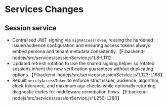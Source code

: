 # Services Changes

## Session service
- Centralised JWT signing via `signAccessToken`, reusing the hardened issuer/audience configuration and ensuring access tokens always embed persona and tenant metadata consistently.【F:backend-nodejs/src/services/sessionService.js†L8-L111】
- Updated refresh rotation to use the shared signing helper so rotated sessions inherit the new verification guarantees without duplicating options.【F:backend-nodejs/src/services/sessionService.js†L123-L168】
- Rebuilt `verifyAccessToken` to enforce strict issuer, audience, algorithm, clock tolerance, and maximum age checks while optionally returning diagnostic codes for middleware remediation flows.【F:backend-nodejs/src/services/sessionService.js†L250-L280】
